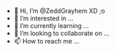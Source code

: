 - 👋 Hi, I’m @ZeddGrayhem XD ;o
- 👀 I’m interested in ... 
- 🌱 I’m currently learning ...
- 💞️ I’m looking to collaborate on ...
- 📫 How to reach me ... 

<!---
Uwu so quirky
--->

